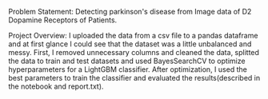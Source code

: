 Problem Statement:
Detecting parkinson's disease from Image data of D2 Dopamine Receptors of Patients.


Project Overview:
I uploaded the data from a csv file to a pandas dataframe and at first glance I could see that the dataset was a little unbalanced and messy.
First, I removed unnecessary columns and cleaned the data, splitted the data to train and test datasets and used BayesSearchCV to optimize hyperparameters for a LightGBM classifier.
After optimization, I used the best parameters to train the classifier and evaluated the results(described in the notebook and report.txt).
